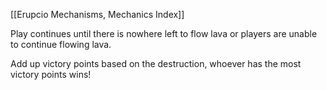 [[Erupcio Mechanisms, Mechanics Index]]

Play continues until there is nowhere left to flow lava or players are unable to continue flowing lava.

Add up victory points based on the destruction, whoever has the most victory points wins!